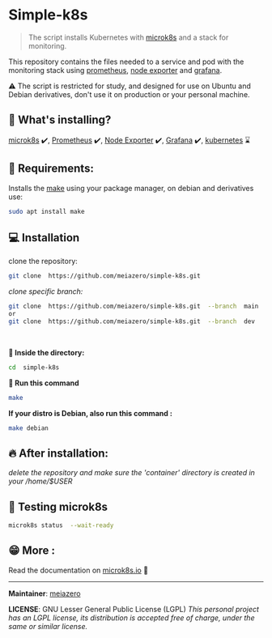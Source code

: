 # Simple-k8s
  

> The script installs  Kubernetes with [microk8s](https://microk8s.io/#install-microk8s) and a stack for monitoring. 
 
This repository contains the files needed to a service and pod with the  monitoring stack using  [prometheus](https://prometheus.io/docs/introduction/overview/), [node exporter](https://prometheus.io/docs/guides/node-exporter/) and [grafana](https://grafana.com/docs/grafana/latest/installation/debian/).

:warning: The script is restricted for study, and designed for use on Ubuntu and Debian derivatives, don't use it on production or your personal machine.

## **:pencil: What's installing?** 
[microk8s](https://microk8s.io/#install-microk8s) :heavy_check_mark:,
[Prometheus](https://prometheus.io/docs/introduction/overview/) :heavy_check_mark:,
[Node Exporter](https://prometheus.io/docs/guides/node-exporter/) :heavy_check_mark:,
[Grafana](https://grafana.com/docs/grafana/latest/installation/debian/) :heavy_check_mark:, 
[kubernetes](https://kubernetes.io/) :hourglass:

## **:pushpin: Requirements:**
Installs the [make](https://www.gnu.org/software/make/) using your package manager, on debian and derivatives use:
```bash
sudo apt install make
```

## **:computer: Installation** 
clone the repository: 
```bash
git clone  https://github.com/meiazero/simple-k8s.git
```

*clone specific branch:*
```bash
git clone  https://github.com/meiazero/simple-k8s.git  --branch  main
or
git clone  https://github.com/meiazero/simple-k8s.git  --branch  dev
```
<br/>

**:file_folder: Inside the directory:**
```bash
cd  simple-k8s
```
**:running: Run this command**
```bash
make
```
**If your distro is Debian, also run this command :**
```bash
make debian
```

## **:fire: After installation:** 
_delete the repository and make sure the 'container' directory is created in your /home/$USER_

## **:pray: Testing microk8s** 
```bash
microk8s status  --wait-ready
```

## **:grin: More :**
Read the documentation on [microk8s.io](https://microk8s.io/docs) :book:
<hr/>

**Maintainer**: [meiazero](https://github.com/meiazero)

**LICENSE**: GNU Lesser General Public License (LGPL)
*This personal project has an LGPL license, its distribution is accepted free of charge, under the same or similar license.* 
 